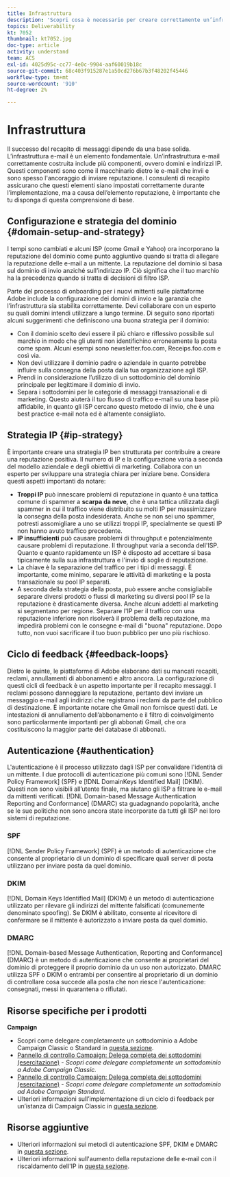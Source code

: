 ```yaml
---
title: Infrastruttura
description: 'Scopri cosa è necessario per creare correttamente un’infrastruttura e-mail. '
topics: Deliverability
kt: 7052
thumbnail: kt7052.jpg
doc-type: article
activity: understand
team: ACS
exl-id: 4025d95c-cc77-4e0c-9904-aaf60019b18c
source-git-commit: 68c403f915287e1a50cd276b67b3f48202f45446
workflow-type: tm+mt
source-wordcount: '910'
ht-degree: 2%

---
```


# Infrastruttura

Il successo del recapito di messaggi dipende da una base solida. L’infrastruttura e-mail è un elemento fondamentale. Un’infrastruttura e-mail correttamente costruita include più componenti, ovvero domini e indirizzi IP. Questi componenti sono come il macchinario dietro le e-mail che invii e sono spesso l&#39;ancoraggio di inviare reputazione. I consulenti di recapito assicurano che questi elementi siano impostati correttamente durante l’implementazione, ma a causa dell’elemento reputazione, è importante che tu disponga di questa comprensione di base.

## Configurazione e strategia del dominio {#domain-setup-and-strategy}

I tempi sono cambiati e alcuni ISP (come Gmail e Yahoo) ora incorporano la reputazione del dominio come punto aggiuntivo quando si tratta di allegare la reputazione delle e-mail a un mittente. La reputazione del dominio si basa sul dominio di invio anziché sull’indirizzo IP. Ciò significa che il tuo marchio ha la precedenza quando si tratta di decisioni di filtro ISP.

Parte del processo di onboarding per i nuovi mittenti sulle piattaforme Adobe include la configurazione dei domini di invio e la garanzia che l’infrastruttura sia stabilita correttamente. Devi collaborare con un esperto su quali domini intendi utilizzare a lungo termine. Di seguito sono riportati alcuni suggerimenti che definiscono una buona strategia per il dominio:

* Con il dominio scelto devi essere il più chiaro e riflessivo possibile sul marchio in modo che gli utenti non identifichino erroneamente la posta come spam. Alcuni esempi sono newsletter.foo.com, Receips.foo.com e così via.
* Non devi utilizzare il dominio padre o aziendale in quanto potrebbe influire sulla consegna della posta dalla tua organizzazione agli ISP.
* Prendi in considerazione l’utilizzo di un sottodominio del dominio principale per legittimare il dominio di invio.
* Separa i sottodomini per le categorie di messaggi transazionali e di marketing. Questo aiuterà il tuo flusso di traffico e-mail su una base più affidabile, in quanto gli ISP cercano questo metodo di invio, che è una best practice e-mail nota ed è altamente consigliato.

## Strategia IP {#ip-strategy}

È importante creare una strategia IP ben strutturata per contribuire a creare una reputazione positiva. Il numero di IP e la configurazione varia a seconda del modello aziendale e degli obiettivi di marketing. Collabora con un esperto per sviluppare una strategia chiara per iniziare bene. Considera questi aspetti importanti da notare:

* **Troppi IP** può innescare problemi di reputazione in quanto è una tattica comune di spammer a **scarpa da neve**, che è una tattica utilizzata dagli spammer in cui il traffico viene distribuito su molti IP per massimizzare la consegna della posta indesiderata. Anche se non sei uno spammer, potresti assomigliare a uno se utilizzi troppi IP, specialmente se questi IP non hanno avuto traffico precedente.
* **IP insufficienti** può causare problemi di throughput e potenzialmente causare problemi di reputazione. Il throughput varia a seconda dell&#39;ISP. Quanto e quanto rapidamente un ISP è disposto ad accettare si basa tipicamente sulla sua infrastruttura e l&#39;invio di soglie di reputazione.
* La chiave è la separazione del traffico per i tipi di messaggi. È importante, come minimo, separare le attività di marketing e la posta transazionale su pool IP separati.
* A seconda della strategia della posta, può essere anche consigliabile separare diversi prodotti o flussi di marketing su diversi pool IP se la reputazione è drasticamente diversa. Anche alcuni addetti al marketing si segmentano per regione. Separare l&#39;IP per il traffico con una reputazione inferiore non risolverà il problema della reputazione, ma impedirà problemi con le consegne e-mail di &quot;buona&quot; reputazione. Dopo tutto, non vuoi sacrificare il tuo buon pubblico per uno più rischioso.

## Ciclo di feedback {#feedback-loops}

Dietro le quinte, le piattaforme di Adobe elaborano dati su mancati recapiti, reclami, annullamenti di abbonamenti e altro ancora. La configurazione di questi cicli di feedback è un aspetto importante per il recapito messaggi. I reclami possono danneggiare la reputazione, pertanto devi inviare un messaggio e-mail agli indirizzi che registrano i reclami da parte del pubblico di destinazione. È importante notare che Gmail non fornisce questi dati. Le intestazioni di annullamento dell’abbonamento e il filtro di coinvolgimento sono particolarmente importanti per gli abbonati Gmail, che ora costituiscono la maggior parte dei database di abbonati.

## Autenticazione {#authentication}

L&#39;autenticazione è il processo utilizzato dagli ISP per convalidare l&#39;identità di un mittente. I due protocolli di autenticazione più comuni sono [!DNL Sender Policy Framework] (SPF) e [!DNL DomainKeys Identified Mail] (DKIM). Questi non sono visibili all’utente finale, ma aiutano gli ISP a filtrare le e-mail da mittenti verificati. [!DNL Domain-based Message Authentication Reporting and Conformance] (DMARC) sta guadagnando popolarità, anche se le sue politiche non sono ancora state incorporate da tutti gli ISP nei loro sistemi di reputazione.

### SPF

[!DNL Sender Policy Framework] (SPF) è un metodo di autenticazione che consente al proprietario di un dominio di specificare quali server di posta utilizzano per inviare posta da quel dominio.

### DKIM

[!DNL Domain Keys Identified Mail] (DKIM) è un metodo di autenticazione utilizzato per rilevare gli indirizzi del mittente falsificati (comunemente denominato spoofing). Se DKIM è abilitato, consente al ricevitore di confermare se il mittente è autorizzato a inviare posta da quel dominio.

### DMARC

[!DNL Domain-based Message Authentication, Reporting and Conformance] (DMARC) è un metodo di autenticazione che consente ai proprietari del dominio di proteggere il proprio dominio da un uso non autorizzato. DMARC utilizza SPF o DKIM o entrambi per consentire al proprietario di un dominio di controllare cosa succede alla posta che non riesce l&#39;autenticazione: consegnati, messi in quarantena o rifiutati.

## Risorse specifiche per i prodotti

**Campaign**

* Scopri come delegare completamente un sottodominio a Adobe Campaign Classic o Standard in [questa sezione](/help/additional-resources/ac-domain-name-setup.md).
* [Pannello di controllo Campaign: Delega completa dei sottodomini (esercitazione)](https://experienceleague.adobe.com/docs/campaign-classic-learn/control-panel/subdomains-and-certificates/subdomain-delegation.html) - *Scopri come delegare completamente un sottodominio a Adobe Campaign Classic.*
* [Pannello di controllo Campaign: Delega completa dei sottodomini (esercitazione)](https://experienceleague.adobe.com/docs/campaign-standard-learn/control-panel/subdomains-and-certificates/subdomain-delegation.html) - *Scopri come delegare completamente un sottodominio ad Adobe Campaign Standard.*
* Ulteriori informazioni sull’implementazione di un ciclo di feedback per un’istanza di Campaign Classic in [questa sezione](/help/additional-resources/acc-technical-recommendations.md#feedback-loop-acc).

## Risorse aggiuntive

* Ulteriori informazioni sui metodi di autenticazione SPF, DKIM e DMARC in [questa sezione](/help/additional-resources/authentication.md).
* Ulteriori informazioni sull&#39;aumento della reputazione delle e-mail con il riscaldamento dell&#39;IP in [questa sezione](/help/additional-resources/increase-reputation-with-ip-warming.md).
